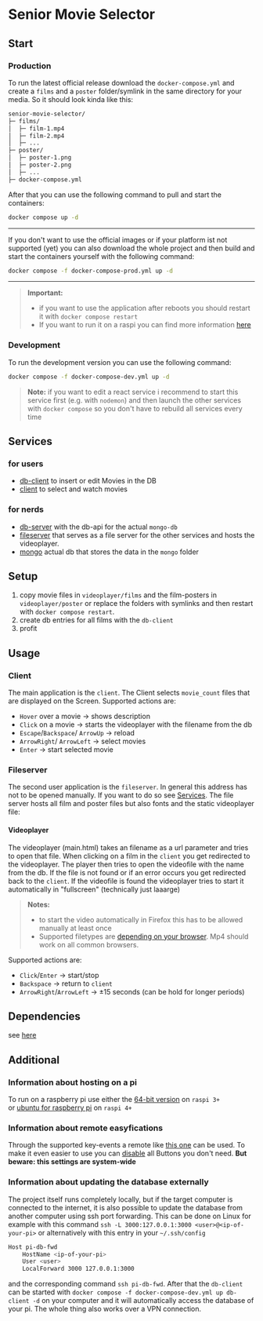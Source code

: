 # Senior Movie Selector

## Start

### Production

To run the latest official release download the `docker-compose.yml` and create a `films` and a `poster` folder/symlink in the same directory for your media. So it should look kinda like this:

```txt
senior-movie-selector/
├─ films/
│  ├─ film-1.mp4
│  ├─ film-2.mp4
│  ├─ ...
├─ poster/
│  ├─ poster-1.png
│  ├─ poster-2.png
│  ├─ ...
├─ docker-compose.yml
```

After that you can use the following command to pull and start the containers:

```sh
docker compose up -d
```

---

If you don't want to use the official images or if your platform ist not supported (yet) you can also download the whole project and then build and start the containers yourself with the following command:

```sh
docker compose -f docker-compose-prod.yml up -d
```
---

> **Important:**
>
> - if you want to use the application after reboots you should restart it with `docker compose restart`
> - If you want to run it on a raspi you can find more information [here](#information-about-hosting-on-a-pi)

### Development

To run the development version you can use the following command:

```sh
docker compose -f docker-compose-dev.yml up -d
```

> **Note:** if you want to edit a react service i recommend to start this service first (e.g. with `nodemon`) and then launch the other services with `docker compose` so you don't have to rebuild all services every time

## Services

### for users

- [db-client](http://localhost:8000) to insert or edit Movies in the DB
- [client](http://localhost) to select and watch movies

### for nerds

- [db-server](http://localhost:3000) with the db-api for the actual `mongo-db`
- [fileserver](http://localhost:1337) that serves as a file server for the other services and hosts the videoplayer.
- [mongo](http://localhost:27017) actual db that stores the data in the `mongo` folder

## Setup

1. copy movie files in `videoplayer/films` and the film-posters in `videoplayer/poster` or replace the folders with symlinks and then restart with `docker compose restart`.
2. create db entries for all films with the `db-client`
3. profit

## Usage

### Client

The main application is the `client`.
The Client selects `movie_count` files that are displayed on the Screen.
Supported actions are:

- `Hover` over a movie -> shows description
- `Click` on a movie -> starts the videoplayer with the filename from the db
- `Escape`/`Backspace`/ `ArrowUp` -> reload
- `ArrowRight`/ `ArrowLeft` -> select movies
- `Enter` -> start selected movie

### Fileserver

The second user application is the `fileserver`.
In general this address has not to be opened manually. If you want to do so see [Services](#services).
The file server hosts all film and poster files but also fonts and the static videoplayer file:

#### Videoplayer

The videoplayer (main.html) takes an filename as a url parameter and tries to open that file.
When clicking on a film in the `client` you get redirected to the videoplayer. The player then tries to open the videofile with the name from the db.
If the file is not found or if an error occurs you get redirected back to the `client`.
If the videofile is found the videoplayer tries to start it automatically in \"fullscreen\" (technically just laaarge)

> **Notes:**
>
> - to start the video automatically in Firefox this has to be allowed manually at least once
> - Supported filetypes are [depending on your browser](https://videojs.com/guides/faqs/#q-what-media-formats-does-videojs-support). Mp4 should work on all common browsers.

Supported actions are:

- `Click`/`Enter` -> start/stop
- `Backspace` -> return to `client`
- `ArrowRight`/`ArrowLeft` -> ±15 seconds (can be hold for longer periods)

## Dependencies

see [here](DEPENDENCIES.md)

## Additional

### Information about hosting on a pi

To run on a raspberry pi use either the [64-bit version](https://www.raspberrypi.com/software/operating-systems/#raspberry-pi-os-64-bit) on `raspi 3+`</br>
or [ubuntu for raspberry pi](https://ubuntu.com/download/raspberry-pi) on `raspi 4+`


### Information about remote easyfications

 Through the supported key-events a remote like [this one](https://www.amazon.de/Andoer%C2%AE-Magische-Drahtlose-Fernbedienung-PC-Projektor-Type-1/dp/B015SO37SY) can be used.
To make it even easier to use you can [disable](https://superuser.com/questions/775785/how-to-disable-a-keyboard-key-in-linux-ubuntu) all Buttons you don't need. **But beware: this settings are system-wide**

### Information about updating the database externally

The project itself runs completely locally, but if the target computer is connected to the internet, it is also possible to update the database from another computer using ssh port forwarding. This can be done on Linux for example with this command `ssh -L 3000:127.0.0.1:3000 <user>@<ip-of-your-pi>` or alternatively with this entry in your `~/.ssh/config`

```sh
Host pi-db-fwd
	HostName <ip-of-your-pi>
	User <user>
	LocalForward 3000 127.0.0.1:3000
```

and the corresponding command `ssh pi-db-fwd`.
After that the `db-client` can be started with `docker compose -f docker-compose-dev.yml up db-client -d` on your computer and it will automatically access the database of your pi.
The whole thing also works over a VPN connection.
